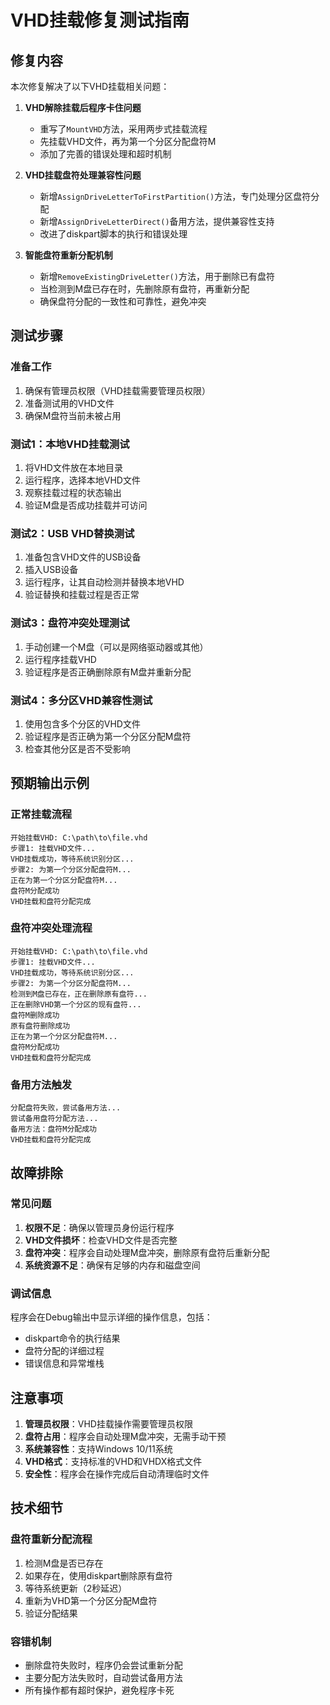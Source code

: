 # VHD挂载修复测试指南

## 修复内容

本次修复解决了以下VHD挂载相关问题：

1. **VHD解除挂载后程序卡住问题**
   - 重写了`MountVHD`方法，采用两步式挂载流程
   - 先挂载VHD文件，再为第一个分区分配盘符M
   - 添加了完善的错误处理和超时机制

2. **VHD挂载盘符处理兼容性问题**
   - 新增`AssignDriveLetterToFirstPartition()`方法，专门处理分区盘符分配
   - 新增`AssignDriveLetterDirect()`备用方法，提供兼容性支持
   - 改进了diskpart脚本的执行和错误处理

3. **智能盘符重新分配机制**
   - 新增`RemoveExistingDriveLetter()`方法，用于删除已有盘符
   - 当检测到M盘已存在时，先删除原有盘符，再重新分配
   - 确保盘符分配的一致性和可靠性，避免冲突

## 测试步骤

### 准备工作
1. 确保有管理员权限（VHD挂载需要管理员权限）
2. 准备测试用的VHD文件
3. 确保M盘符当前未被占用

### 测试1：本地VHD挂载测试
1. 将VHD文件放在本地目录
2. 运行程序，选择本地VHD文件
3. 观察挂载过程的状态输出
4. 验证M盘是否成功挂载并可访问

### 测试2：USB VHD替换测试
1. 准备包含VHD文件的USB设备
2. 插入USB设备
3. 运行程序，让其自动检测并替换本地VHD
4. 验证替换和挂载过程是否正常

### 测试3：盘符冲突处理测试
1. 手动创建一个M盘（可以是网络驱动器或其他）
2. 运行程序挂载VHD
3. 验证程序是否正确删除原有M盘并重新分配

### 测试4：多分区VHD兼容性测试
1. 使用包含多个分区的VHD文件
2. 验证程序是否正确为第一个分区分配M盘符
3. 检查其他分区是否不受影响

## 预期输出示例

### 正常挂载流程
```
开始挂载VHD: C:\path\to\file.vhd
步骤1: 挂载VHD文件...
VHD挂载成功，等待系统识别分区...
步骤2: 为第一个分区分配盘符M...
正在为第一个分区分配盘符M...
盘符M分配成功
VHD挂载和盘符分配完成
```

### 盘符冲突处理流程
```
开始挂载VHD: C:\path\to\file.vhd
步骤1: 挂载VHD文件...
VHD挂载成功，等待系统识别分区...
步骤2: 为第一个分区分配盘符M...
检测到M盘已存在，正在删除原有盘符...
正在删除VHD第一个分区的现有盘符...
盘符M删除成功
原有盘符删除成功
正在为第一个分区分配盘符M...
盘符M分配成功
VHD挂载和盘符分配完成
```

### 备用方法触发
```
分配盘符失败，尝试备用方法...
尝试备用盘符分配方法...
备用方法：盘符M分配成功
VHD挂载和盘符分配完成
```

## 故障排除

### 常见问题
1. **权限不足**：确保以管理员身份运行程序
2. **VHD文件损坏**：检查VHD文件是否完整
3. **盘符冲突**：程序会自动处理M盘冲突，删除原有盘符后重新分配
4. **系统资源不足**：确保有足够的内存和磁盘空间

### 调试信息
程序会在Debug输出中显示详细的操作信息，包括：
- diskpart命令的执行结果
- 盘符分配的详细过程
- 错误信息和异常堆栈

## 注意事项

1. **管理员权限**：VHD挂载操作需要管理员权限
2. **盘符占用**：程序会自动处理M盘冲突，无需手动干预
3. **系统兼容性**：支持Windows 10/11系统
4. **VHD格式**：支持标准的VHD和VHDX格式文件
5. **安全性**：程序会在操作完成后自动清理临时文件

## 技术细节

### 盘符重新分配流程
1. 检测M盘是否已存在
2. 如果存在，使用diskpart删除原有盘符
3. 等待系统更新（2秒延迟）
4. 重新为VHD第一个分区分配M盘符
5. 验证分配结果

### 容错机制
- 删除盘符失败时，程序仍会尝试重新分配
- 主要分配方法失败时，自动尝试备用方法
- 所有操作都有超时保护，避免程序卡死